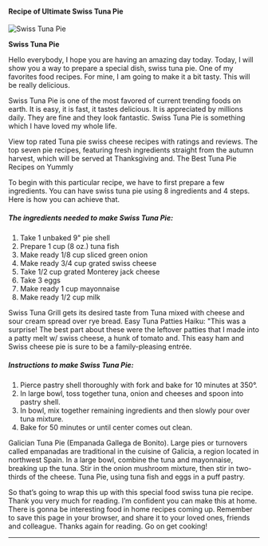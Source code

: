             

#### Recipe of Ultimate Swiss Tuna Pie

![Swiss Tuna Pie](https://img-global.cpcdn.com/recipes/1c1404611faa6989/751x532cq70/swiss-tuna-pie-recipe-main-photo.jpg)

**Swiss Tuna Pie**

Hello everybody, I hope you are having an amazing day today. Today, I will show you a way to prepare a special dish, swiss tuna pie. One of my favorites food recipes. For mine, I am going to make it a bit tasty. This will be really delicious.

Swiss Tuna Pie is one of the most favored of current trending foods on earth. It is easy, it is fast, it tastes delicious. It is appreciated by millions daily. They are fine and they look fantastic. Swiss Tuna Pie is something which I have loved my whole life.

View top rated Tuna pie swiss cheese recipes with ratings and reviews. The top seven pie recipes, featuring fresh ingredients straight from the autumn harvest, which will be served at Thanksgiving and. The Best Tuna Pie Recipes on Yummly

To begin with this particular recipe, we have to first prepare a few ingredients. You can have swiss tuna pie using 8 ingredients and 4 steps. Here is how you can achieve that.

##### The ingredients needed to make Swiss Tuna Pie:

1.  Take 1 unbaked 9" pie shell
2.  Prepare 1 cup (8 oz.) tuna fish
3.  Make ready 1/8 cup sliced green onion
4.  Make ready 3/4 cup grated swiss cheese
5.  Take 1/2 cup grated Monterey jack cheese
6.  Take 3 eggs
7.  Make ready 1 cup mayonnaise
8.  Make ready 1/2 cup milk

Swiss Tuna Grill gets its desired taste from Tuna mixed with cheese and sour cream spread over rye bread. Easy Tuna Patties Haiku: "This was a surprise! The best part about these were the leftover patties that I made into a patty melt w/ swiss cheese, a hunk of tomato and. This easy ham and Swiss cheese pie is sure to be a family-pleasing entrée.

##### Instructions to make Swiss Tuna Pie:

1.  Pierce pastry shell thoroughly with fork and bake for 10 minutes at 350°.
2.  In large bowl, toss together tuna, onion and cheeses and spoon into pastry shell.
3.  In bowl, mix together remaining ingredients and then slowly pour over tuna mixture.
4.  Bake for 50 minutes or until center comes out clean.

Galician Tuna Pie (Empanada Gallega de Bonito). Large pies or turnovers called empanadas are traditional in the cuisine of Galicia, a region located in northwest Spain. In a large bowl, combine the tuna and mayonnaise, breaking up the tuna. Stir in the onion mushroom mixture, then stir in two-thirds of the cheese. Tuna Pie, using tuna fish and eggs in a puff pastry.

So that’s going to wrap this up with this special food swiss tuna pie recipe. Thank you very much for reading. I’m confident you can make this at home. There is gonna be interesting food in home recipes coming up. Remember to save this page in your browser, and share it to your loved ones, friends and colleague. Thanks again for reading. Go on get cooking!

* * *